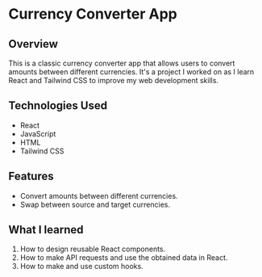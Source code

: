 # Currency Converter App

## Overview

This is a classic currency converter app that allows users to convert amounts between different currencies. It's a project I worked on as I learn React and Tailwind CSS to improve my web development skills.

## Technologies Used

- React
- JavaScript
- HTML
- Tailwind CSS

## Features

- Convert amounts between different currencies.
- Swap between source and target currencies.

## What I learned

1. How to design reusable React components.
2. How to make API requests and use the obtained data in React.
3. How to make and use custom hooks.


 
 
